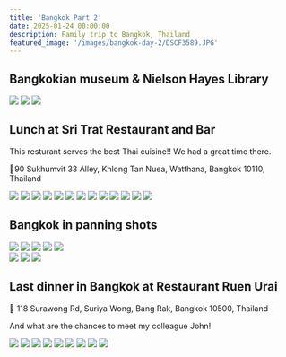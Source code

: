 ```yaml
---
title: 'Bangkok Part 2'
date: 2025-01-24 00:00:00
description: Family trip to Bangkok, Thailand
featured_image: '/images/bangkok-day-2/DSCF3589.JPG'
---
```


## Bangkokian museum & Nielson Hayes Library

<div class="gallery" data-columns="3">
           <img src="/images/bangkok-day-2/DSCF3390.JPG">
           <img src="/images/bangkok-day-2/DSCF3397.JPG">
           <img src="/images/bangkok-day-2/DSCF3399.JPG">
           
</div>

## Lunch at Sri Trat Restaurant and Bar

This resturant serves the best Thai cuisine!! We had a great time there.

📍90 Sukhumvit 33 Alley, Khlong Tan Nuea, Watthana, Bangkok 10110, Thailand

<div class="gallery" data-columns="1">
           <img src="/images/bangkok-day-2/DSCF3417.JPG">
           <img src="/images/bangkok-day-2/DSCF3402.JPG">
           <img src="/images/bangkok-day-2/DSCF3403.JPG">
           <img src="/images/bangkok-day-2/DSCF3404.JPG">
           <img src="/images/bangkok-day-2/DSCF3406.JPG">
           <img src="/images/bangkok-day-2/DSCF3407.JPG">
           <img src="/images/bangkok-day-2/DSCF3408.JPG">
           <img src="/images/bangkok-day-2/DSCF3409.JPG">
           <img src="/images/bangkok-day-2/DSCF3410.JPG">
           <img src="/images/bangkok-day-2/DSCF3412.JPG">
           <img src="/images/bangkok-day-2/DSCF3414.JPG">
           <img src="/images/bangkok-day-2/DSCF3418.JPG">
           <img src="/images/bangkok-day-2/DSCF3420.JPG">
           
</div>

## Bangkok in panning shots

<div class="gallery" data-columns="1">
           <img src="/images/bangkok-day-2/DSCF3436.JPG">
           <img src="/images/bangkok-day-2/DSCF3456.JPG">
           <img src="/images/bangkok-day-2/DSCF3739.JPG">
           <img src="/images/bangkok-day-2/DSCF3772.JPG">
           <img src="/images/bangkok-day-2/DSCF3779.JPG">
           
           
</div>

<div class="gallery" data-columns="2">
           <img src="/images/bangkok-day-2/DSCF3589.JPG">
           <img src="/images/bangkok-day-2/DSCF3424.JPG">
           <img src="/images/bangkok-day-2/DSCF3743.JPG"> 
</div>

## Last dinner in Bangkok at Restaurant Ruen Urai

📍 118 Surawong Rd, Suriya Wong, Bang Rak, Bangkok 10500, Thailand

And what are the chances to meet my colleague John!

<div class="gallery" data-columns="1">
           <img src="/images/bangkok-day-2/DSCF3750.JPG">
           <img src="/images/bangkok-day-2/DSCF3752.JPG">
           <img src="/images/bangkok-day-2/DSCF3753.JPG">
           <img src="/images/bangkok-day-2/DSCF3754.JPG">
           <img src="/images/bangkok-day-2/DSCF3755.JPG">
           <img src="/images/bangkok-day-2/DSCF3756.JPG">
           <img src="/images/bangkok-day-2/DSCF3757.JPG">
           <img src="/images/bangkok-day-2/DSCF3758.JPG">
           <img src="/images/bangkok-day-2/DSCF3821.JPG">     
</div>
